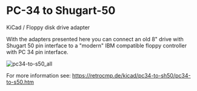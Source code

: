 # PC-34 to Shugart-50
KiCad / Floppy disk drive adapter

With the adapters presented here you can connect an old 8" drive with Shugart 50 pin interface to a "modern" IBM compatible floppy controller with PC 34 pin interface.

![pc34-to-s50_all](https://user-images.githubusercontent.com/52176362/119267985-2fe54880-bbf1-11eb-9756-ab84098677dc.jpg)

For more information see: https://retrocmp.de/kicad/pc34-to-sh50/pc34-to-s50.htm
